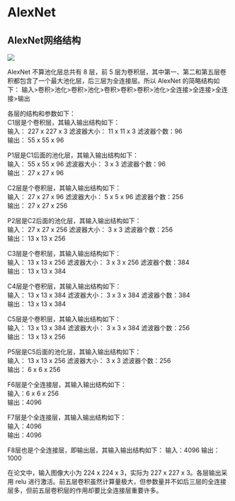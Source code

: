 # AlexNet

## AlexNet网络结构

<img src="http://img.blog.itpub.net/blog/2018/07/25/1fbe544951a6129b.jpeg?x-oss-process=style/bb">

AlexNet 不算池化层总共有 8 层，前 5 层为卷积层，其中第一、第二和第五层卷积都包含了一个最大池化层，后三层为全连接层。所以 AlexNet 的简略结构如下： 
输入>卷积>池化>卷积>池化>卷积>卷积>卷积>池化>全连接>全连接>全连接>输出

各层的结构和参数如下：  
C1层是个卷积层，其输入输出结构如下：  
输入： 227 x 227 x 3  滤波器大小： 11 x 11 x 3   滤波器个数：96  
输出： 55 x 55 x 96  

P1层是C1后面的池化层，其输入输出结构如下：  
输入： 55 x 55 x 96  滤波器大小： 3 x 3   滤波器个数：96  
输出： 27 x 27 x 96  

C2层是个卷积层，其输入输出结构如下：   
输入： 27 x 27 x 96  滤波器大小： 5 x 5 x 96   滤波器个数：256   
输出： 27 x 27 x 256  

P2层是C2后面的池化层，其输入输出结构如下：   
输入： 27 x 27 x 256  滤波器大小： 3 x 3   滤波器个数：256   
输出： 13 x 13 x 256  

C3层是个卷积层，其输入输出结构如下：   
输入： 13 x 13 x 256  滤波器大小： 3 x 3 x 256   滤波器个数：384   
输出： 13 x 13 x 384  

C4层是个卷积层，其输入输出结构如下：   
输入： 13 x 13 x 384  滤波器大小： 3 x 3 x 384   滤波器个数：384   
输出： 13 x 13 x 384  

C5层是个卷积层，其输入输出结构如下：   
输入： 13 x 13 x 384  滤波器大小： 3 x 3 x 384    滤波器个数：256   
输出： 13 x 13 x 256  

P5层是C5后面的池化层，其输入输出结构如下：   
输入： 13 x 13 x 256  滤波器大小： 3 x 3     滤波器个数：256   
输出： 6 x 6 x 256  

F6层是个全连接层，其输入输出结构如下：   
输入：6 x 6 x 256   
输出：4096

F7层是个全连接层，其输入输出结构如下：   
输入：4096   
输出：4096  

F8层也是个全连接层，即输出层，其输入输出结构如下： 
输入：4096 
输出：1000

在论文中，输入图像大小为 224 x 224 x 3，实际为 227 x 227 x 3。各层输出采用 relu 进行激活。前五层卷积虽然计算量极大，但参数量并不如后三层的全连接层多，但前五层卷积层的作用却要比全连接层重要许多。   